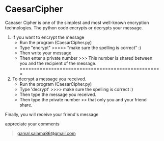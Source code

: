 # CaesarCipher
Caeaser Cipher is one of the simplest and most well-known encryption technologies.
The python code encrypts or decrypts your message.
1. If you want to encrypt the message
   * Run the program (CaesarCipher.py)
   * Type "encrypt" >>>>> "make sure the spelling is correct" :)
   * Then write your message
   * Then enter a private number >>> This number is shared between you and the recipient of the message.
==================================================
2. To decrypt a message you received.
   * Run the program (CaesarCipher.py)
   * Type 'decrypt' >>>> make sure the spelling is correct :)
   * Then type the message you received.
   * Then type the private number >> that only you and your friend share.

Finally, you will receive your friend's message

appreciate your comments
> gamal.salama86@gmail.com
